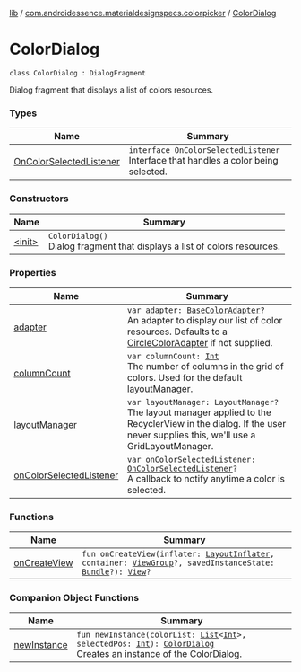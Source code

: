[lib](../../index.md) / [com.androidessence.materialdesignspecs.colorpicker](../index.md) / [ColorDialog](./index.md)

# ColorDialog

`class ColorDialog : DialogFragment`

Dialog fragment that displays a list of colors resources.

### Types

| Name | Summary |
|---|---|
| [OnColorSelectedListener](-on-color-selected-listener/index.md) | `interface OnColorSelectedListener`<br>Interface that handles a color being selected. |

### Constructors

| Name | Summary |
|---|---|
| [&lt;init&gt;](-init-.md) | `ColorDialog()`<br>Dialog fragment that displays a list of colors resources. |

### Properties

| Name | Summary |
|---|---|
| [adapter](adapter.md) | `var adapter: `[`BaseColorAdapter`](../-base-color-adapter/index.md)`?`<br>An adapter to display our list of color resources. Defaults to a [CircleColorAdapter](../-circle-color-adapter/index.md) if not supplied. |
| [columnCount](column-count.md) | `var columnCount: `[`Int`](https://kotlinlang.org/api/latest/jvm/stdlib/kotlin/-int/index.html)<br>The number of columns in the grid of colors. Used for the default [layoutManager](layout-manager.md). |
| [layoutManager](layout-manager.md) | `var layoutManager: LayoutManager?`<br>The layout manager applied to the RecyclerView in the dialog. If the user never supplies this, we'll use a GridLayoutManager. |
| [onColorSelectedListener](on-color-selected-listener.md) | `var onColorSelectedListener: `[`OnColorSelectedListener`](-on-color-selected-listener/index.md)`?`<br>A callback to notify anytime a color is selected. |

### Functions

| Name | Summary |
|---|---|
| [onCreateView](on-create-view.md) | `fun onCreateView(inflater: `[`LayoutInflater`](https://developer.android.com/reference/android/view/LayoutInflater.html)`, container: `[`ViewGroup`](https://developer.android.com/reference/android/view/ViewGroup.html)`?, savedInstanceState: `[`Bundle`](https://developer.android.com/reference/android/os/Bundle.html)`?): `[`View`](https://developer.android.com/reference/android/view/View.html)`?` |

### Companion Object Functions

| Name | Summary |
|---|---|
| [newInstance](new-instance.md) | `fun newInstance(colorList: `[`List`](https://kotlinlang.org/api/latest/jvm/stdlib/kotlin.collections/-list/index.html)`<`[`Int`](https://kotlinlang.org/api/latest/jvm/stdlib/kotlin/-int/index.html)`>, selectedPos: `[`Int`](https://kotlinlang.org/api/latest/jvm/stdlib/kotlin/-int/index.html)`): `[`ColorDialog`](./index.md)<br>Creates an instance of the ColorDialog. |
